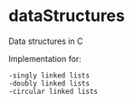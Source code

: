 # dataStructures
Data structures in C 

Implementation for:

	-singly linked lists
	-doubly linked lists
	-circular linked lists
 
